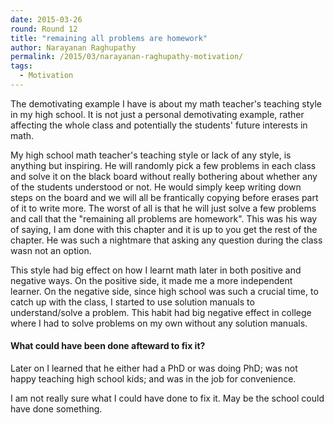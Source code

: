 ```yaml
---
date: 2015-03-26
round: Round 12
title: "remaining all problems are homework"
author: Narayanan Raghupathy
permalink: /2015/03/narayanan-raghupathy-motivation/
tags:
  - Motivation
---
```


The demotivating example I have is about my math teacher's teaching style
in my high school. It is not just a personal demotivating example, rather 
affecting the whole class and potentially the students' future interests in math.

My high school math teacher's teaching style or lack of any style, is anything 
but inspiring. He will randomly pick a few problems in each class and solve 
it on the black board without really bothering about whether any of the students 
understood or not. He would simply keep writing down steps on the board and 
we will all be frantically copying before erases part of it to write more.
The worst of all is that he will just solve a few problems and call that
the "remaining all problems are homework". This was his way of saying,
I am done with this chapter and it is up to you get the rest of the 
chapter. He was such a nightmare that asking any question during the class 
wasn not an option.

This style had big effect on how I learnt math later in both positive 
and negative ways. On the positive side, it made me a more independent 
learner. On the negative side, since high school was such a crucial
time, to catch up with the class, I started to use solution manuals 
to understand/solve a problem. This habit had big negative effect in college
where I had to solve problems on my own without any solution manuals.

#### What could have been done afteward to fix it?
Later on I learned that he either had a PhD or was doing PhD; was not 
happy teaching high school kids; and was in the job for convenience. 

I am not really sure what I could have done to fix it. May be the school
could have done something.

